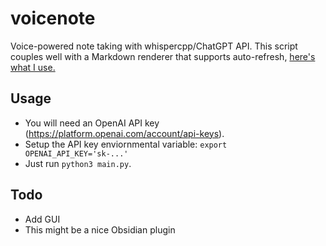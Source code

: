 # voicenote
Voice-powered note taking with whispercpp/ChatGPT API.
This script couples well with a Markdown renderer that supports auto-refresh, [here's what I use.](https://chrome.google.com/webstore/detail/markdown-viewer/ckkdlimhmcjmikdlpkmbgfkaikojcbjk?hl=en)

## Usage
- You will need an OpenAI API key (https://platform.openai.com/account/api-keys).
- Setup the API key enviornmental variable: `export OPENAI_API_KEY='sk-...'`
- Just run `python3 main.py`.

## Todo
- Add GUI
- This might be a nice Obsidian plugin 
